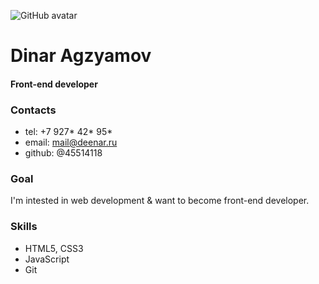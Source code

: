 ![GitHub avatar](https://avatars.githubusercontent.com/u/19572532?s=120&v=4)

# Dinar Agzyamov

#### Front-end developer

### Contacts

- tel: +7 927* 42* 95\*
- email: mail@deenar.ru
- github: @45514118

### Goal

I'm intested in web development & want to become front-end developer.

### Skills

- HTML5, CSS3
- JavaScript
- Git
